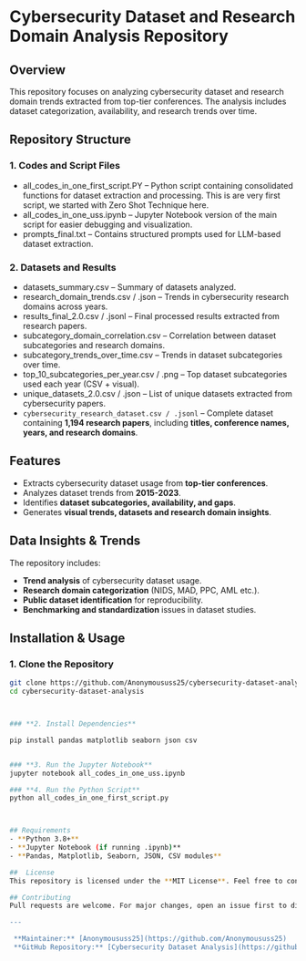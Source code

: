 # Cybersecurity Dataset and Research Domain Analysis Repository

##  Overview
This repository focuses on analyzing cybersecurity dataset and research domain trends extracted from top-tier conferences. The analysis includes dataset categorization, availability, and research trends over time.

##  Repository Structure

### **1. Codes and Script Files**
- all_codes_in_one_first_script.PY – Python script containing consolidated functions for dataset extraction and processing. This is are very first script, we started with Zero Shot Technique here.
- all_codes_in_one_uss.ipynb – Jupyter Notebook version of the main script for easier debugging and visualization.
- prompts_final.txt – Contains structured prompts used for LLM-based dataset extraction.

### **2. Datasets and Results**
- datasets_summary.csv – Summary of datasets analyzed.
- research_domain_trends.csv / .json – Trends in cybersecurity research domains across years.
- results_final_2.0.csv / .jsonl – Final processed results extracted from research papers.
- subcategory_domain_correlation.csv – Correlation between dataset subcategories and research domains.
- subcategory_trends_over_time.csv – Trends in dataset subcategories over time.
- top_10_subcategories_per_year.csv / .png – Top dataset subcategories used each year (CSV + visual).
- unique_datasets_2.0.csv / .json – List of unique datasets extracted from cybersecurity papers.
- `cybersecurity_research_dataset.csv / .jsonl` – Complete dataset containing **1,194 research papers**, including **titles, conference names, years, and research domains**.

##  Features
- Extracts cybersecurity dataset usage from **top-tier conferences**.
- Analyzes dataset trends from **2015-2023**.
- Identifies **dataset subcategories, availability, and gaps**.
- Generates **visual trends, datasets and research domain insights**.

##  Data Insights & Trends
The repository includes:
- **Trend analysis** of cybersecurity dataset usage.
- **Research domain categorization** (NIDS, MAD, PPC, AML etc.).
- **Public dataset identification** for reproducibility.
- **Benchmarking and standardization** issues in dataset studies.

## Installation & Usage

### 1. Clone the Repository
```bash
git clone https://github.com/Anonymoususs25/cybersecurity-dataset-analysis.git
cd cybersecurity-dataset-analysis



### **2. Install Dependencies**

pip install pandas matplotlib seaborn json csv


### **3. Run the Jupyter Notebook**
jupyter notebook all_codes_in_one_uss.ipynb

### **4. Run the Python Script**
python all_codes_in_one_first_script.py



## Requirements
- **Python 3.8+**
- **Jupyter Notebook (if running .ipynb)**
- **Pandas, Matplotlib, Seaborn, JSON, CSV modules**

##  License
This repository is licensed under the **MIT License**. Feel free to contribute and use it for research purposes.

## Contributing
Pull requests are welcome. For major changes, open an issue first to discuss what you'd like to modify.

---

 **Maintainer:** [Anonymoususs25](https://github.com/Anonymoususs25)  
 **GitHub Repository:** [Cybersecurity Dataset Analysis](https://github.com/Anonymoususs25/cybersecurity_dataset_research_domain_2025)
